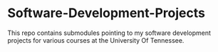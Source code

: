 # Software-Development-Projects
This repo contains submodules pointing to my software development projects for various courses at the University Of Tennessee.
